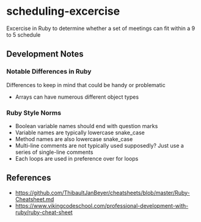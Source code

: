# scheduling-excercise
Excercise in Ruby to determine whether a set of meetings can fit within a 9 to 5 schedule

## Development Notes

### Notable Differences in Ruby
Differences to keep in mind that could be handy or problematic
* Arrays can have numerous different object types

### Ruby Style Norms
* Boolean variable names should end with question marks
* Variable names are typically lowercase snake_case
* Method names are also lowercase snake_case
* Multi-line comments are not typically used supposedly? Just use a series of single-line comments
* Each loops are used in preference over for loops

## References
* https://github.com/ThibaultJanBeyer/cheatsheets/blob/master/Ruby-Cheatsheet.md
* https://www.vikingcodeschool.com/professional-development-with-ruby/ruby-cheat-sheet

